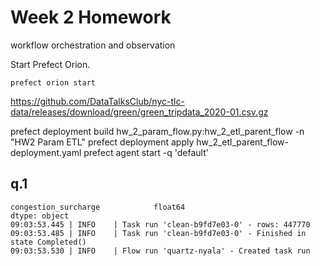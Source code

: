# Week 2 Homework

workflow orchestration and observation

Start Prefect Orion.

```console
prefect orion start
```

https://github.com/DataTalksClub/nyc-tlc-data/releases/download/green/green_tripdata_2020-01.csv.gz


prefect deployment build hw_2_param_flow.py:hw_2_etl_parent_flow -n "HW2 Param ETL"
prefect deployment apply hw_2_etl_parent_flow-deployment.yaml
prefect agent start -q 'default'

## q.1

```console
congestion_surcharge            float64
dtype: object
09:03:53.445 | INFO    | Task run 'clean-b9fd7e03-0' - rows: 447770
09:03:53.485 | INFO    | Task run 'clean-b9fd7e03-0' - Finished in state Completed()
09:03:53.530 | INFO    | Flow run 'quartz-nyala' - Created task run 
```

